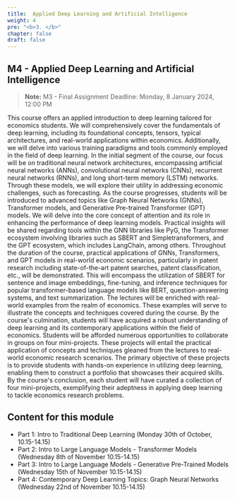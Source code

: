 ```yaml
---
title:  Applied Deep Learning and Artificial Intelligence
weight: 4
pre: "<b>3. </b>"
chapter: false
draft: false
---
```


## M4 - Applied Deep Learning and Artificial Intelligence

> **Note:** M3 - Final Assignment Deadline: Monday, 8 January 2024, 12:00 PM

This course offers an applied introduction to deep learning tailored for economics students. We will comprehensively cover the fundamentals of deep learning, including its foundational concepts, tensors, typical architectures, and real-world applications within economics. Additionally, we will delve into various training paradigms and tools commonly employed in the field of deep learning.
In the initial segment of the course, our focus will be on traditional neural network architectures, encompassing artificial neural networks (ANNs), convolutional neural networks (CNNs), recurrent neural networks (RNNs), and long short-term memory (LSTM) networks. Through these models, we will explore their utility in addressing economic challenges, such as forecasting.
As the course progresses, students will be introduced to advanced topics like Graph Neural Networks (GNNs), Transformer models, and Generative Pre-trained Transformer (GPT) models. We will delve into the core concept of attention and its role in enhancing the performance of deep learning models. Practical insights will be shared regarding tools within the GNN libraries like PyG, the Transformer ecosystem involving libraries such as SBERT and Simpletransformers, and the GPT ecosystem, which includes LangChain, among others.
Throughout the duration of the course, practical applications of GNNs, Transformers, and GPT models in real-world economic scenarios, particularly in patent research including state-of-the-art patent searches, patent classification, etc., will be demonstrated. This will encompass the utilization of SBERT for sentence and image embeddings, fine-tuning, and inference techniques for popular transformer-based language models like BERT, question-answering systems, and text summarization.
The lectures will be enriched with real-world examples from the realm of economics. These examples will serve to illustrate the concepts and techniques covered during the course. By the course's culmination, students will have acquired a robust understanding of deep learning and its contemporary applications within the field of economics.
Students will be afforded numerous opportunities to collaborate in groups on four mini-projects. These projects will entail the practical application of concepts and techniques gleaned from the lectures to real-world economic research scenarios. The primary objective of these projects is to provide students with hands-on experience in utilizing deep learning, enabling them to construct a portfolio that showcases their acquired skills. By the course's conclusion, each student will have curated a collection of four mini-projects, exemplifying their adeptness in applying deep learning to tackle economics research problems.

## Content for this module

* Part 1: Intro to Traditional Deep Learning (Monday 30th of October, 10.15-14.15)
* Part 2: Intro to Large Language Models - Transformer Models (Wednesday 8th of November 10.15-14.15)
* Part 3: Intro to Large Language Models - Generative Pre-Trained Models (Wednesday 15th of November 10.15-14.15)
* Part 4: Contemporary Deep Learning Topics: Graph Neural Networks (Wednesday 22nd of November 10.15-14.15)

